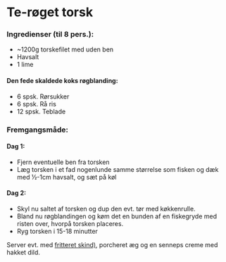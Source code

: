 # Te-røget torsk

### Ingredienser (til 8 pers.):
- ~1200g torskefilet med uden ben
- Havsalt
- 1 lime

#### Den fede skaldede koks røgblanding:
- 6 spsk. Rørsukker
- 6 spsk. Rå ris
- 12 spsk. Teblade


### Fremgangsmåde:
#### Dag 1:
- Fjern eventuelle ben fra torsken
- Læg torsken i et fad nogenlunde samme størrelse som fisken og dæk med ½-1cm havsalt, og sæt på køl

#### Dag 2:
- Skyl nu saltet af torsken og dup den evt. tør med køkkenrulle. 
- Bland nu røgblandingen og køm det en bunden af en fiskegryde med risten over, hvorpå torsken placeres. 
- Ryg torsken i 15-18 minutter

Server evt. med [fritteret skind)](fiskesvær.md), porcheret æg og en senneps creme med hakket dild.
